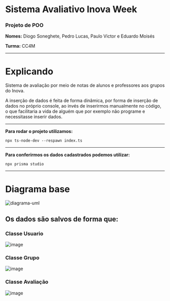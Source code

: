 # Sistema Avaliativo Inova Week

### Projeto de POO 

**Nomes:** Diogo Soneghete, Pedro Lucas, Paulo Victor e Eduardo Moisés

**Turma:** CC4M
***

# Explicando

Sistema de avaliação por meio de notas de alunos e professores aos grupos do Inova.

A inserção de dados é feita de forma dinâmica, por forma de inserção de dados no próprio console, ao invés de inserirmos manualmente no código, o que facilitaria a vida de alguém que por exemplo não programe e necessitasse inserir dados.

***
**Para rodar o projeto utilizamos:**
```
npx ts-node-dev --respawn index.ts
```

***
**Para conferirmos os dados cadastrados podemos utilizar:**
```
npx prisma studio
```
***

# Diagrama base

![diagrama-uml](https://github.com/DiogoSoneghete/sistema_avaliativo/assets/103038064/13acb4d1-271c-4b27-b261-b71619496c0c)

## Os dados são salvos de forma que:

### Classe Usuario

![image](https://github.com/DiogoSoneghete/sistema_avaliativo/assets/103038064/21c59b5a-ea6e-4a31-9e52-30e44bc205cf)

### Classe Grupo

![image](https://github.com/DiogoSoneghete/sistema_avaliativo/assets/103038064/8831c5a7-f36a-4d0d-b7ed-10817f375060)

### Classe Avaliação

![image](https://github.com/DiogoSoneghete/sistema_avaliativo/assets/103038064/9387a4d4-ccfa-4712-ba3b-c7ab5987f9ff)

